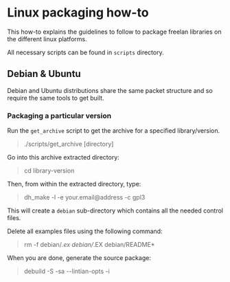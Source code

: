 Linux packaging how-to
======================

This how-to explains the guidelines to follow to package freelan libraries on the different linux platforms.

All necessary scripts can be found in `scripts` directory.

Debian & Ubuntu
---------------

Debian and Ubuntu distributions share the same packet structure and so require the same tools to get built.

### Packaging a particular version

Run the `get_archive` script to get the archive for a specified library/version.

> ./scripts/get_archive <library> <version> [directory]

Go into this archive extracted directory:

> cd library-version

Then, from within the extracted directory, type:

> dh_make -l -e your.email@address -c gpl3

This will create a `debian` sub-directory which contains all the needed control files.

Delete all examples files using the following command:

> rm -f debian/*.ex debian/*.EX debian/README*

When you are done, generate the source package:

> debuild -S -sa --lintian-opts -i
